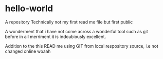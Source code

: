# hello-world
A repository 
Technically not my first read me file but first public 

A wonderment that i have not come across a wonderful tool such as git before
in all merriment it is indoubiously excellent.

Addition to the this READ me using GIT from local respository source, i.e not changed online woaah 
